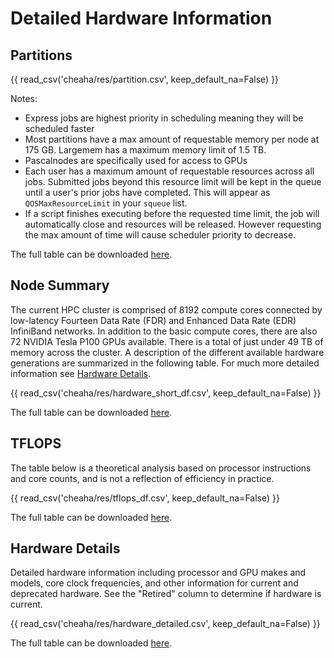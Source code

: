 # Detailed Hardware Information

## Partitions

{{ read_csv('cheaha/res/partition.csv', keep_default_na=False) }}

Notes:

- Express jobs are highest priority in scheduling meaning they will be scheduled faster
- Most partitions have a max amount of requestable memory per node at 175 GB. Largemem has a maximum memory limit of 1.5 TB.
- Pascalnodes are specifically used for access to GPUs
- Each user has a maximum amount of requestable resources across all jobs. Submitted jobs beyond this resource limit will be kept in the queue until a user's prior jobs have completed. This will appear as `QOSMaxResourceLimit` in your `squeue` list.
- If a script finishes executing before the requested time limit, the job will automatically close and resources will be released. However requesting the max amount of time will cause scheduler priority to decrease.

The full table can be downloaded [here](res/partition.csv).

## Node Summary

The current HPC cluster is comprised of 8192 compute cores connected by low-latency Fourteen Data Rate (FDR) and Enhanced Data Rate (EDR) InfiniBand networks. In addition to the basic compute cores, there are also 72 NVIDIA Tesla P100 GPUs available. There is a total of just under 49 TB of memory across the cluster. A description of the different available hardware generations are summarized in the following table. For much more detailed information see [Hardware Details](#hardware-details).

{{ read_csv('cheaha/res/hardware_short_df.csv', keep_default_na=False) }}

The full table can be downloaded [here](res/hardware_short_df.csv).

## TFLOPS

The table below is a theoretical analysis based on processor instructions and core counts, and is not a reflection of efficiency in practice.

{{ read_csv('cheaha/res/tflops_df.csv', keep_default_na=False) }}

The full table can be downloaded [here](res/tflops_df.csv).

## Hardware Details

Detailed hardware information including processor and GPU makes and models, core clock frequencies, and other information for current and deprecated hardware. See the "Retired" column to determine if hardware is current.

{{ read_csv('cheaha/res/hardware_detailed.csv', keep_default_na=False) }}

The full table can be downloaded [here](res/hardware_detailed.csv).
